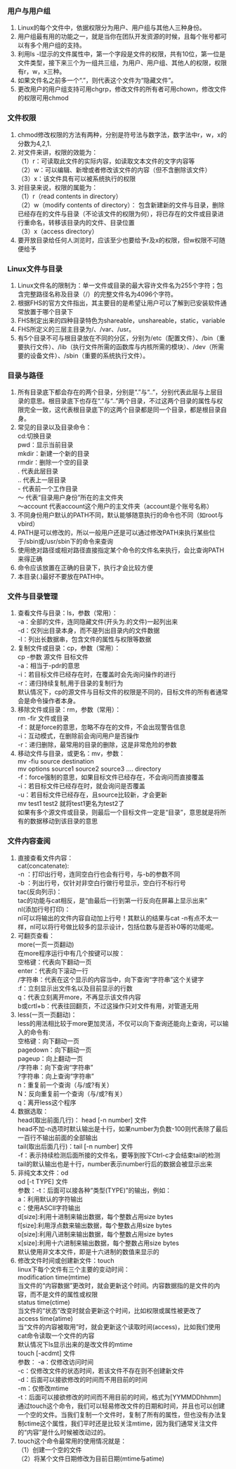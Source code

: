 ### 用户与用户组
1. Linux的每个文件中，依据权限分为用户、用户组与其他人三种身份。
2. 用户组最有用的功能之一，就是当你在团队开发资源的时候，且每个账号都可以有多个用户组的支持。
3. 利用ls -l显示的文件属性中，第一个字段是文件的权限，共有10位，第一位是文件类型，接下来三个为一组共三组，为用户、用户组、其他人的权限，权限有r，w，x三种。
4. 如果文件名之前多一个“.”，则代表这个文件为“隐藏文件”。
5. 更改用户的用户组支持可用chgrp，修改文件的所有者可用chown，修改文件的权限可用chmod

### 文件权限
1. chmod修改权限的方法有两种，分别是符号法与数字法，数字法中r，w，x的分数为4,2,1.
2. 对文件来讲，权限的效能为：  
（1）r：可读取此文件的实际内容，如读取文本文件的文字内容等  
（2）w：可以编辑、新增或者修改该文件的内容（但不含删除该文件）  
（3）x：该文件具有可以被系统执行的权限  
3. 对目录来说，权限的属能为：  
（1）r（read contents in directory）  
（2）w（modify contents of directory）：  包含新建新的文件与目录，删除已经存在的文件与目录（不论该文件的权限为何），将已存在的文件或目录进行重命名，转移该目录内的文件、目录位置  
（3）x（access directory）
4. 要开放目录给任何人浏览时，应该至少也要给予r及x的权限，但w权限不可随便给予

### Linux文件与目录
1. Linux文件名的限制为：单一文件或目录的最大容许文件名为255个字符；包含完整路径名称及目录（/）的完整文件名为4096个字符。
2. 根据FHS的官方文件指出，其主要目的是希望让用户可以了解到已安装软件通常放置于哪个目录下
3. FHS制定出来的四种目录特色为shareable，unshareable，static，variable
4. FHS所定义的三层主目录为/、/var、/usr。
5. 有5个目录不可与根目录放在不同的分区，分别为/etc（配置文件）、/bin（重要执行文件）、/lib（执行文件所需的函数库与内核所需的模块）、/dev（所需要的设备文件）、/sbin（重要的系统执行文件）。

### 目录与路径
1. 所有目录底下都会存在的两个目录，分别是“.”与“..”，分别代表此层与上层目录的意思。根目录底下也存在“.”与“..”两个目录，不过这两个目录的属性与权限完全一致，这代表根目录底下的这两个目录都是同一个目录，都是根目录自身。
2. 常见的目录以及目录命令：  
cd:切换目录  
pwd：显示当前目录  
mkdir：新建一个新的目录  
rmdir：删除一个空的目录  
.    代表此层目录  
..   代表上一层目录  
\-   代表前一个工作目录  
～   代表“目录用户身份”所在的主文件夹  
～account 代表account这个用户的主文件夹（account是个账号名称）
3. 不同身份用户默认的PATH不同，默认能够随意执行的命令也不同（如root与vbird）
4. PATH是可以修改的，所以一般用户还是可以通过修改PATH来执行某些位于/sbin或/usr/sbin下的命令来查询
5. 使用绝对路径或相对路径直接指定某个命令的文件名来执行，会比查询PATH来得正确
6. 命令应该放置在正确的目录下，执行才会比较方便
7. 本目录(.)最好不要放在PATH中。

### 文件与目录管理
1. 查看文件与目录：ls，参数（常用）：  
-a：全部的文件，连同隐藏文件(开头为.的文件)一起列出来  
-d：仅列出目录本身，而不是列出目录内的文件数据  
-l：列出长数据串，包含文件的属性与权限等数据
2. 复制文件或目录：cp，参数（常用）：  
cp -参数 源文件 目标文件  
-a：相当于-pdr的意思  
-i：若目标文件已经存在时，在覆盖时会先询问操作的进行  
-r：递归持续复制,用于目录的复制行为  
默认情况下，cp的源文件与目标文件的权限是不同的，目标文件的所有者通常会是命令操作者本身。
3. 移除文件或目录：rm，参数（常用）：  
rm -fir 文件或目录  
-f：就是force的意思，忽略不存在的文件，不会出现警告信息  
-i：互动模式，在删除前会询问用户是否操作  
-r：递归删除，最常用的目录的删除，这是非常危险的参数
4. 移动文件与目录，或更名：mv，参数：  
mv -fiu source destination  
mv options source1 source2 source3 .... directory  
-f：force强制的意思，如果目标文件已经存在，不会询问而直接覆盖  
-i：若目标文件已经存在时，就会询问是否覆盖  
-u：若目标文件已经存在，且source比较新，才会更新  
mv test1 test2  就将test1更名为test2了  
如果有多个源文件或目录，则最后一个目标文件一定是“目录”，意思就是将所有的数据移动到该目录的意思

### 文件内容查阅
1. 直接查看文件内容：  
cat(concatenate):  
-n ：打印出行号，连同空白行也会有行号，与-b的参数不同  
-b ：列出行号，仅针对非空白行做行号显示，空白行不标行号  
tac(反向列示)：  
tac的功能与cat相反，是“由最后一行到第一行反向在屏幕上显示出来”  
nl(添加行号打印)：  
nl可以将输出的文件内容自动加上行号！其默认的结果与cat -n有点不太一样，nl可以将行号做比较多的显示设计，包括位数与是否补0等的功能呢。
2. 可翻页查看：  
more(一页一页翻动)  
在more程序运行中有几个按键可以按：  
空格键：代表向下翻动一页  
enter：代表向下滚动一行  
/字符串：代表在这个显示的内容当中，向下查询“字符串”这个关键字  
:f：立刻显示出文件名以及目前显示的行数  
q：代表立刻离开more，不再显示该文件内容  
b或crtl+b：代表往回翻页，不过这操作只对文件有用，对管道无用  
3. less(一页一页翻动)：  
less的用法相比较于more更加灵活，不仅可以向下查询还能向上查询，可以输入的命令有:  
空格键：向下翻动一页  
pagedown：向下翻动一页  
pageup：向上翻动一页  
/字符串：向下查询“字符串”  
?字符串：向上查询“字符串”  
n：重复前一个查询（与/或?有关）  
N：反向重复前一个查询（与/或?有关）  
q：离开less这个程序
4. 数据选取：  
head(取出前面几行)：
head [-n number] 文件  
head不加-n选项时默认输出是十行，如果number为负数-100则代表除了最后一百行不输出前面的全部输出  
tail(取出后面几行)：tail [-n number] 文件   
-f：表示持续检测后面所接的文件名，要等到按下Ctrl-c才会结束tail的检测  
tail的默认输出也是十行，number表示number行后的数据会被显示出来
5. 非纯文本文件：od  
od [-t TYPE] 文件  
参数：-t：后面可以接各种“类型(TYPE)”的输出，例如：  
a：利用默认的字符输出  
c：使用ASCII字符输出  
d[size]:利用十进制来输出数据，每个整数占用size bytes  
f[size]:利用浮点数来输出数据，每个整数占用size bytes  
o[size]:利用八进制来输出数据，每个整数占用size bytes  
x[size]:利用十六进制来输出数据，每个整数占用size bytes  
默认使用非文本文件，即是十六进制的数值来显示的
6. 修改文件时间或创建新文件：touch  
linux下每个文件有三个主要的变动时间：  
modification time(mtime)  
当文件的“内容数据”更改时，就会更新这个时间。内容数据指的是文件的内容，而不是文件的属性或权限  
status time(ctime)  
当文件的“状态”改变时就会更新这个时间，比如权限或属性被更改了  
access time(atime)  
当“文件的内容被取用”时，就会更新这个读取时间(access)，比如我们使用cat命令读取一个文件的内容  
默认情况下ls显示出来的是改文件的mtime  
touch [-acdmt] 文件  
参数：
-a：仅修改访问时间  
-c：仅修改文件的状态时间，若该文件不存在则不创建新文件  
-d：后面可以接欲修改的时间而不用目前的时间   
-m：仅修改mtime  
-t：后面可以接欲修改的时间而不用目前的时间，格式为[YYMMDDhhmm]  
通过touch这个命令，我们可以轻易修改文件的日期和时间，并且也可以创建一个空的文件。当我们复制一个文件时，复制了所有的属性，但也没有办法复制ctime这个属性，我们平时还是比较关注mtime，因为我们通常关注文件的“内容”是什么时候被改动过的。
7. touch这个命令最常用的使用情况就是：  
（1）创建一个空的文件  
（2）将某个文件日期修改为目前日期(mtime与atime)